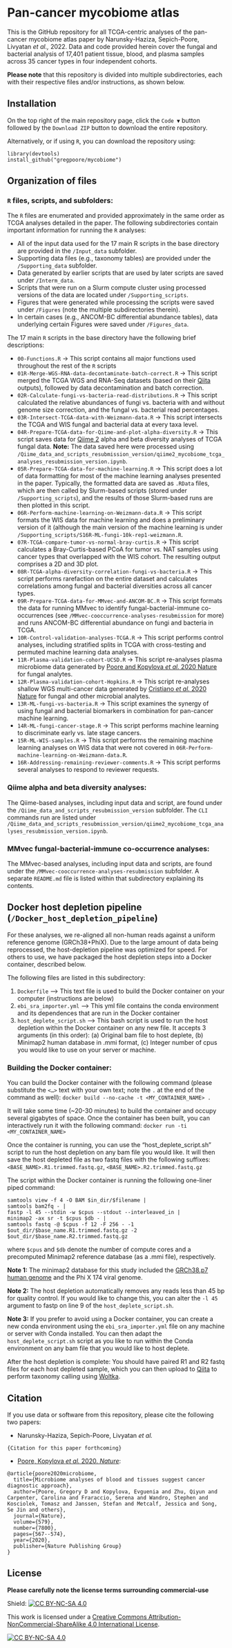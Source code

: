 # Pan-cancer mycobiome atlas

This is the GitHub repository for all TCGA-centric analyses of the pan-cancer mycobiome atlas paper by Narunsky-Haziza, Sepich-Poore, Livyatan _et al.,_ 2022. Data and code provided herein cover the fungal and bacterial analysis of 17,401 patient tissue, blood, and plasma samples across 35 cancer types in four independent cohorts.

**Please note** that this repository is divided into multiple subdirectories, each with their respective files and/or instructions, as shown below.

## Installation

On the top right of the main repository page, click the `Code ▼` button followed by the `Download ZIP` button to download the entire repository.

Alternatively, or if using `R`, you can download the repository using:
```
library(devtools)
install_github("gregpoore/mycobiome")
```

## Organization of files

### `R` files, scripts, and subfolders:

The `R` files are enumerated and provided approximately in the same order as TCGA analyses detailed in the paper. The following subdirectories contain important information for running the `R` analyses:

- All of the input data used for the 17 main R scripts in the base directory are provided in the `/Input_data` subfolder. 
- Supporting data files (e.g., taxonomy tables) are provided under the `/Supporting_data` subfolder.
- Data generated by earlier scripts that are used by later scripts are saved under `/Interm_data`. 
- Scripts that were run on a Slurm compute cluster using processed versions of the data are located under `/Supporting_scripts`.
- Figures that were generated while processing the scripts were saved under `/Figures` (note the multiple subdirectories therein).
- In certain cases (e.g., ANCOM-BC differential abundance tables), data underlying certain Figures were saved under `/Figures_data`.

The 17 main `R` scripts in the base directory have the following brief descriptions:

- `00-Functions.R` → This script contains all major functions used throughout the rest of the `R` scripts
- `01R-Merge-WGS-RNA-data-decontaminate-batch-correct.R` → This script merged the TCGA WGS and RNA-Seq datasets (based on their [Qiita](https://qiita.ucsd.edu/) outputs), followed by data decontamination and batch correction.
- `02R-Calculate-fungi-vs-bacteria-read-distributions.R` → This script calculated the relative abundances of fungi vs. bacteria with and without genome size correction, and the fungal vs. bacterial read percentages.
- `03R-Intersect-TCGA-data-with-Weizmann-data.R` → This script intersects the TCGA and WIS fungal and bacterial data at every taxa level.
- `04R-Prepare-TCGA-data-for-Qiime-and-plot-alpha-diversity.R` → This script saves data for [Qiime 2](https://qiime2.org/) alpha and beta diversity analyses of TCGA fungal data. **Note:** The data saved here were processed using `/Qiime_data_and_scripts_resubmission_version/qiime2_mycobiome_tcga_analyses_resubmission_version.ipynb`.
- `05R-Prepare-TCGA-data-for-machine-learning.R` → This script does a lot of data formatting for most of the machine learning analyses presented in the paper. Typically, the formatted data are saved as `.RData` files, which are then called by Slurm-based scripts (stored under `/Supporting_scripts`), and the results of those Slurm-based runs are then plotted in this script.
- `06R-Perform-machine-learning-on-Weizmann-data.R` → This script formats the WIS data for machine learning and does a preliminary version of it (although the main version of the machine learning is under `/Supporting_scripts/S16R-ML-fungi-10k-rep1-weizmann.R`.
- `07R-TCGA-compare-tumor-vs-normal-bray-curtis.R` → This script calculates a Bray-Curtis-based PCoA for tumor vs. NAT samples using cancer types that overlapped with the WIS cohort. The resulting output comprises a 2D and 3D plot.
- `08R-TCGA-alpha-diversity-correlation-fungi-vs-bacteria.R` → This script performs rarefaction on the entire dataset and calculates correlations among fungal and bacterial diversities across all cancer types.
- `09R-Prepare-TCGA-data-for-MMvec-and-ANCOM-BC.R` → This script formats the data for running MMvec to identify fungal-bacterial-immune co-occurrences (see `/MMvec-cooccurrence-analyses-resubmission` for more) and runs ANCOM-BC differential abundance on fungi and bacteria in TCGA.
- `10R-Control-validation-analyses-TCGA.R` → This script performs control analyses, including stratified splits in TCGA with cross-testing and permuted machine learning data analyses.
- `11R-Plasma-validation-cohort-UCSD.R` → This script re-analyses plasma microbiome data generated by [Poore and Kopylova _et al._ 2020 Nature](https://www.nature.com/articles/s41586-020-2095-1) for fungal analytes.
- `12R-Plasma-validation-cohort-Hopkins.R` → This script re-analyses shallow WGS multi-cancer data generated by [Cristiano _et al._ 2020 Nature](https://www.nature.com/articles/s41586-019-1272-6) for fungal and other microbial analytes.
- `13R-ML-fungi-vs-bacteria.R` → This script examines the synergy of using fungal and bacterial biomarkers in combination for pan-cancer machine learning.
- `14R-ML-fungi-cancer-stage.R` → This script performs machine learning to discriminate early vs. late stage cancers.
- `15R-ML-WIS-samples.R` → This script performs the remaining machine learning analyses on WIS data that were not covered in `06R-Perform-machine-learning-on-Weizmann-data.R`.
- `16R-Addressing-remaining-reviewer-comments.R` → This script performs several analyses to respond to reviewer requests.

### Qiime alpha and beta diversity analyses:

The Qiime-based analyses, including input data and script, are found under the `/Qiime_data_and_scripts_resubmission_version` subfolder. The `CLI` commands run are listed under `/Qiime_data_and_scripts_resubmission_version/qiime2_mycobiome_tcga_analyses_resubmission_version.ipynb`.

### MMvec fungal-bacterial-immune co-occurrence analyses:

The MMvec-based analyses, including input data and scripts, are found under the `/MMvec-cooccurrence-analyses-resubmission` subfolder. A separate `README.md` file is listed within that subdirectory explaining its contents.

## Docker host depletion pipeline (`/Docker_host_depletion_pipeline`)

For these analyses, we re-aligned all non-human reads against a uniform reference genome (GRCh38+PhiX). Due to the large amount of data being reprocessed, the host-depletion pipeline was optimized for speed. For others to use, we have packaged the host depletion steps into a Docker container, described below.

The following files are listed in this subdirectory:
1. `Dockerfile` —> This text file is used to build the Docker container on your computer (instructions are below)
2. `ebi_sra_importer.yml` —> This yml file contains the conda environment and its dependences that are run in the Docker container
3. `host_deplete_script.sh` —> This bash script is used to run the host depletion within the Docker container on any new file. It accepts 3 arguments (in this order): (a) Original bam file to host deplete, (b) Minimap2 human database in .mmi format, (c) Integer number of cpus you would like to use on your server or machine.

### Building the Docker container:

You can build the Docker container with the following command (please substitute the `<…>` text with your own text; note the `.` at the end of the command as well): `docker build --no-cache -t <MY_CONTAINER_NAME> .`

It will take some time (~20-30 minutes) to build the container and occupy several gigabytes of space. Once the container has been built, you can interactively run it with the following command: `docker run -ti <MY_CONTAINER_NAME>`

Once the container is running, you can use the “host_deplete_script.sh” script to run the host depletion on any bam file you would like. It will then save the host depleted file as two fastq files with the following suffixes: `<BASE_NAME>.R1.trimmed.fastq.gz`, `<BASE_NAME>.R2.trimmed.fastq.gz`

The script within the Docker container is running the following one-liner piped command:
```
samtools view -f 4 -O BAM $in_dir/$filename |
samtools bam2fq - |
fastp -l 45 --stdin -w $cpus --stdout --interleaved_in |
minimap2 -ax sr -t $cpus $db - |
samtools fastq -@ $cpus -f 12 -F 256 - -1 $out_dir/$base_name.R1.trimmed.fastq.gz -2 $out_dir/$base_name.R2.trimmed.fastq.gz
```
where `$cpus` and `$db` denote the number of compute cores and a precomputed Minimap2 reference database (as a .mmi file), respectively.

**Note 1:** The minimap2 database for this study included the [GRCh38.p7 human genome](https://www.ncbi.nlm.nih.gov/assembly/GCF_000001405.33/) and the Phi X 174 viral genome.

**Note 2:** The host depletion automatically removes any reads less than 45 bp for quality control. If you would like to change this, you can alter the `-l 45` argument to fastp on line 9 of the `host_deplete_script.sh`.

**Note 3:** If you prefer to avoid using a Docker container, you can create a new conda environment using the `ebi_sra_importer.yml` file on any machine or server with Conda installed. You can then adapt the `host_deplete_script.sh` script as you like to run within the Conda environment on any bam file that you would like to host deplete.

After the host depletion is complete: You should have paired R1 and R2 fastq files for each host depleted sample, which you can then upload to [Qiita](https://qiita.ucsd.edu/) to perform taxonomy calling using [Woltka](https://github.com/qiyunzhu/woltka).


## Citation

If you use data or software from this repository, please cite the following two papers:

- Narunsky-Haziza, Sepich-Poore, Livyatan _et al._
```
{Citation for this paper forthcoming}
```
- [Poore, Kopylova _et al._ 2020. _Nature_](https://www.nature.com/articles/s41586-020-2095-1):
```
@article{poore2020microbiome,
  title={Microbiome analyses of blood and tissues suggest cancer diagnostic approach},
  author={Poore, Gregory D and Kopylova, Evguenia and Zhu, Qiyun and Carpenter, Carolina and Fraraccio, Serena and Wandro, Stephen and Kosciolek, Tomasz and Janssen, Stefan and Metcalf, Jessica and Song, Se Jin and others},
  journal={Nature},
  volume={579},
  number={7800},
  pages={567--574},
  year={2020},
  publisher={Nature Publishing Group}
}
```


## License
**Please carefully note the license terms surrounding commercial-use**

Shield: [![CC BY-NC-SA 4.0][cc-by-nc-sa-shield]][cc-by-nc-sa]

This work is licensed under a
[Creative Commons Attribution-NonCommercial-ShareAlike 4.0 International License][cc-by-nc-sa].

[![CC BY-NC-SA 4.0][cc-by-nc-sa-image]][cc-by-nc-sa]

[cc-by-nc-sa]: http://creativecommons.org/licenses/by-nc-sa/4.0/
[cc-by-nc-sa-image]: https://licensebuttons.net/l/by-nc-sa/4.0/88x31.png
[cc-by-nc-sa-shield]: https://img.shields.io/badge/License-CC%20BY--NC--SA%204.0-lightgrey.svg

